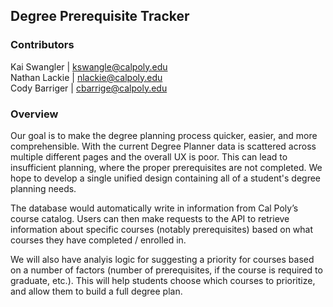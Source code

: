 Degree Prerequisite Tracker
---------------------------

### Contributors

Kai Swangler | kswangle@calpoly.edu  
Nathan Lackie | nlackie@calpoly.edu  
Cody Barriger | cbarrige@calpoly.edu  

### Overview

Our goal is to make the degree planning process quicker, easier, and more comprehensible. With the current Degree Planner data is scattered across multiple different pages and the overall UX is poor. This can lead to insufficient planning, where the proper prerequisites are not completed. We hope to develop a single unified design containing all of a student's degree planning needs.

The database would automatically write in information from Cal Poly’s course catalog. Users can then make requests to the API to retrieve information about specific courses (notably prerequisites) based on what courses they have completed / enrolled in.

We will also have analyis logic for suggesting a priority for courses based on a number of factors (number of prerequisites, if the course is required to graduate, etc.). This will help students choose which courses to prioritize, and allow them to build a full degree plan.